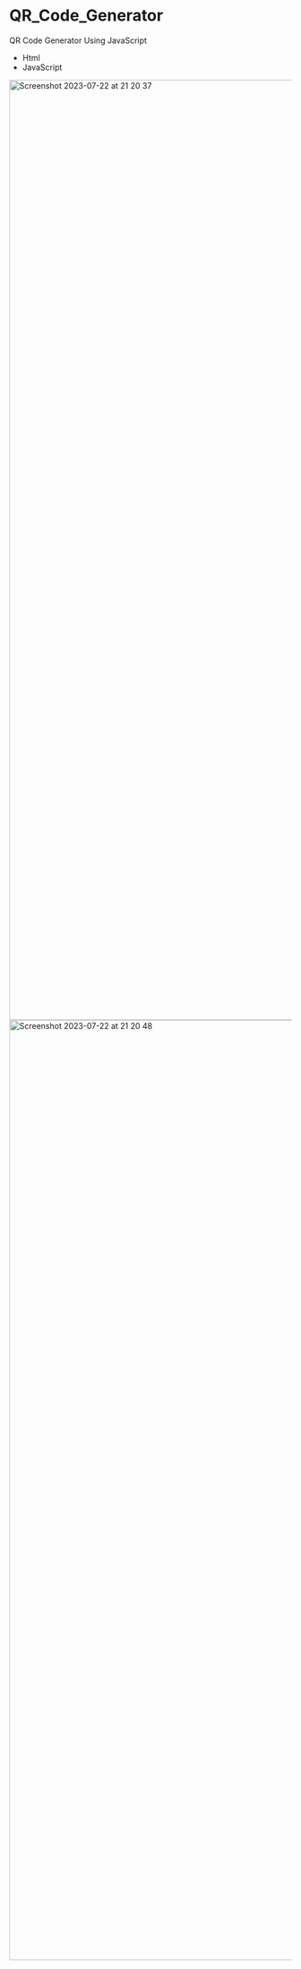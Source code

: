 # QR_Code_Generator
QR Code Generator Using JavaScript 

- Html
- JavaScript

<img width="1680" alt="Screenshot 2023-07-22 at 21 20 37" src="https://github.com/Vishnuka084/QR_Code_Generator/assets/122769900/6aab898a-ee8f-4243-965e-e14d518a09a3">
<img width="1680" alt="Screenshot 2023-07-22 at 21 20 48" src="https://github.com/Vishnuka084/QR_Code_Generator/assets/122769900/97eb0a58-47e2-4846-9c6d-f637b4b94885">

